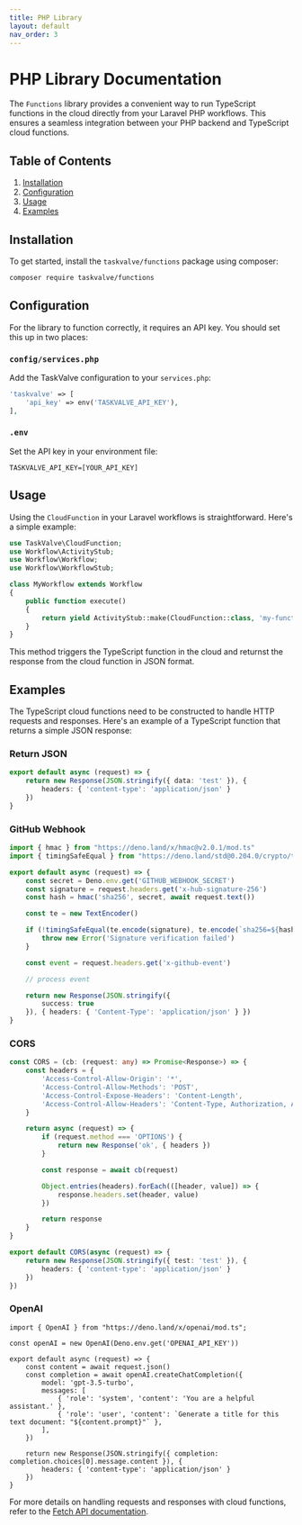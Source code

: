 ```yaml
---
title: PHP Library
layout: default
nav_order: 3
---
```


# PHP Library Documentation

The `Functions` library provides a convenient way to run TypeScript functions in the cloud directly from your Laravel PHP workflows. This ensures a seamless integration between your PHP backend and TypeScript cloud functions.

## Table of Contents

1. [Installation](#installation)
2. [Configuration](#configuration)
3. [Usage](#usage)
4. [Examples](#examples)

## Installation

To get started, install the `taskvalve/functions` package using composer:

```bash
composer require taskvalve/functions
```

## Configuration

For the library to function correctly, it requires an API key. You should set this up in two places: 

### `config/services.php`

Add the TaskValve configuration to your `services.php`:

```php
'taskvalve' => [
    'api_key' => env('TASKVALVE_API_KEY'),
],
```

### `.env`

Set the API key in your environment file:

```
TASKVALVE_API_KEY=[YOUR_API_KEY]
```

## Usage

Using the `CloudFunction` in your Laravel workflows is straightforward. Here's a simple example:

```php
use TaskValve\CloudFunction;
use Workflow\ActivityStub;
use Workflow\Workflow;
use Workflow\WorkflowStub;

class MyWorkflow extends Workflow
{
    public function execute()
    {
        return yield ActivityStub::make(CloudFunction::class, 'my-function');
    }
}
```

This method triggers the TypeScript function in the cloud and returnst the response from the cloud function in JSON format.

## Examples

The TypeScript cloud functions need to be constructed to handle HTTP requests and responses. Here's an example of a TypeScript function that returns a simple JSON response:

### Return JSON

```typescript
export default async (request) => {
    return new Response(JSON.stringify({ data: 'test' }), { 
        headers: { 'content-type': 'application/json' }
    })
}
```

### GitHub Webhook

```typescript
import { hmac } from "https://deno.land/x/hmac@v2.0.1/mod.ts"
import { timingSafeEqual } from "https://deno.land/std@0.204.0/crypto/timing_safe_equal.ts"

export default async (request) => {
    const secret = Deno.env.get('GITHUB_WEBHOOK_SECRET')
    const signature = request.headers.get('x-hub-signature-256')
    const hash = hmac('sha256', secret, await request.text())

    const te = new TextEncoder()

    if (!timingSafeEqual(te.encode(signature), te.encode(`sha256=${hash}`))) {
        throw new Error('Signature verification failed')
    }

    const event = request.headers.get('x-github-event')

    // process event

    return new Response(JSON.stringify({
        success: true
    }), { headers: { 'Content-Type': 'application/json' } })
}
```

### CORS

```typescript
const CORS = (cb: (request: any) => Promise<Response>) => {
    const headers = {
        'Access-Control-Allow-Origin': '*',
        'Access-Control-Allow-Methods': 'POST',
        'Access-Control-Expose-Headers': 'Content-Length',
        'Access-Control-Allow-Headers': 'Content-Type, Authorization, Accept, Accept-Language',
    }

    return async (request) => {
        if (request.method === 'OPTIONS') {
            return new Response('ok', { headers })
        }

        const response = await cb(request)

        Object.entries(headers).forEach(([header, value]) => {
            response.headers.set(header, value)
        })

        return response
    }
}

export default CORS(async (request) => {
    return new Response(JSON.stringify({ test: 'test' }), {
        headers: { 'content-type': 'application/json' }
    })
})
```

### OpenAI

```
import { OpenAI } from "https://deno.land/x/openai/mod.ts";

const openAI = new OpenAI(Deno.env.get('OPENAI_API_KEY'))

export default async (request) => {
    const content = await request.json()
    const completion = await openAI.createChatCompletion({
        model: 'gpt-3.5-turbo',
        messages: [
            { 'role': 'system', 'content': 'You are a helpful assistant.' },
            { 'role': 'user', 'content': `Generate a title for this text document: "${content.prompt}"` },
        ],
    })

    return new Response(JSON.stringify({ completion: completion.choices[0].message.content }), {
        headers: { 'content-type': 'application/json' }
    })
}
```

For more details on handling requests and responses with cloud functions, refer to the [Fetch API documentation](https://developer.mozilla.org/en-US/docs/Web/API/Fetch_API).
